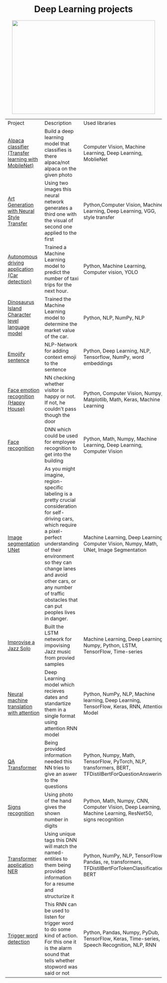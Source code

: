 <h1 align = center>Deep Learning projects</h1>
<p align="center">

  <img width="460" height="300" src="https://healthitanalytics.com/images/site/features/_normal/GettyImages-1040557296.jpg">

</p>

<table width=100% valign=top >
  <tr>
    <td width=25%>Project</td>
    <td>Description</td>
    <td width=20%>Used libraries</td>
  </tr>
    <td><a href='https://github.com/SilantevYan/Deep_Learning/tree/main/Alpaca_classifier(Transfer_learning_with_MobileNet)'>Alpaca classifier (Transfer learning with MobileNet)</a></td>
    <td>Build a deep learning model that classifies is there alpaca/not alpaca on the given photo</td>
    <td> Computer Vision, Machine Learning, Deep Learning, MoblieNet</td>
  <tr>
    <td><a href='https://github.com/SilantevYan/Deep_Learning/tree/main/Art_Generation_with_Neural_Style_Transfer'>Art Generation with Neural Style Transfer</a></td>
    <td>Using two images this neural network generates a third one with the visual of second one applied to the first</td>
    <td>Python,Computer Vision, Machine Learning, Deep Learning, VGG, style transfer</td>
  </tr>
  <tr>
    <td><a href ='https://github.com/SilantevYan/Deep_Learning/tree/main/Autonomous_driving_application_Car_detection'>Autonomous driving application (Car detection)</a></td>
    <td>Trained a Machine Learning model to predict the number of taxi trips for the next hour.</td>
    <td>Python, Machine Learning, Computer vision, YOLO </td>
  </tr>
  <tr>
    <td><a href ='https://github.com/SilantevYan/Deep_Learning/tree/main/Dinosaurus_Island_Character_level_language_model'>Dinosaurus Island Character level language model</a></td>
    <td>Trained the Machine Learning model to determine the market value of the car.</td>
    <td>Python, NLP, NumPy, NLP </td>
  </tr>
  <tr>
    <td><a href='https://github.com/SilantevYan/Deep_Learning/tree/main/Emoji_sentence'>Emojify sentence</a></td>
    <td>NLP-Network for adding context emoji to the sentence</td>
    <td>Python, Deep Learning, NLP, Tensorflow, NumPy, word embeddings</td>
  </tr>
  <tr>
    <td><a href='https://github.com/SilantevYan/Deep_Learning/tree/main/Face_emotion_recognition'>Face emotion recognition (Happy House)</a></td>
    <td> NN checking whether visitor is happy or not. If not, he couldn't pass though the door </td>
    <td>Python, Computer Vision, Numpy, Matplotlib, Math, Keras, Machine Learning</td>
  </tr>
  <tr>
    <td><a href='https://github.com/SilantevYan/Deep_Learning/tree/main/Face_recognition'>Face recognition</a></td>
    <td>DNN which could be used for employee recognition to get into the building</td>
    <td>Python, Math, Numpy, Machine Learning, Deep Learning, Computer Vision</td>
  </tr>
  <tr>
    <td><a href ='https://github.com/SilantevYan/Deep_Learning/tree/main/Image_segmentation_UNet'>Image segmentation UNet</a></td>
    <td>As you might imagine, region-specific labeling is a pretty crucial consideration for self-driving cars, which require a pixel-perfect understanding of their environment so they can change lanes and avoid other cars, or any number of traffic obstacles that can put peoples lives in danger.</td>
    <td>Machine Learning, Deep Learning, Computer Vision, Numpy, Math, UNet, Image Segmentation</td>
  </tr>
  <tr>
    <td><a href='https://github.com/SilantevYan/Deep_Learning/tree/main/Improvise_a_Jazz_Solo'>Improvise a Jazz Solo</a></td>
    <td>Built the LSTM network for impovising Jazz music from provied samples</td>
    <td>Machine Learning, Deep Learning, Numpy, Python, LSTM, TensorFlow, Time-series </td>
  </tr>
  <tr>
  <td><a href='https://github.com/SilantevYan/Deep_Learning/tree/main/Neural_machine_translation_with_attention'>Neural machine translation with attention</a></td>
    <td> Deep Learning model which recieves dates and standartize them in a single format using attention RNN model</td>
    <td>Python, NumPy, NLP, Machine learning, Deep Learning, TensorFlow, Keras, RNN, Attention Model </td>
  </tr>
  <tr>
  <td><a href='https://github.com/SilantevYan/Deep_Learning/blob/main/QA_Transformer/'>QA Transformer</a></td>
    <td> Being provided information needed this NN tries to give an aswer to the questions
</td>
    <td>Python, Numpy, Math, TensorFlow, PyTorch, NLP, transformers, BERT, TFDistilBertForQuestionAnswering</td>
  </tr>
     <tr>
  <td><a href='https://github.com/SilantevYan/Deep_Learning/blob/main/Signs_recognition/'>Signs recognition</a></td>
    <td>Using photo of the hand gives the shown number in digits</td>
    <td>Python, Math, Numpy, CNN, Computer Vision, Deep Learning, Machine Learning, ResNet50, signs recognition</td>
  </tr>
   <tr>
  <td><a href='https://github.com/SilantevYan/Deep_Learning/blob/main/Transformer_application_NER/'>Transformer application NER</a></td>
    <td>Using unique tags this DNN  will match the named-entities to them being provided information for a resume and structurize it</td>
    <td>Python, NumPy, NLP, TensorFlow, Pandas, re, transformers, TFDistilBertForTokenClassification, BERT</td>
  </tr>
  <tr>
    <td><a href='https://github.com/SilantevYan/Deep_Learning/blob/main/Trigger_word_detection/'>Trigger word detection</a></td>
    <td>This RNN can be used to listen for trigger word to do some kind of action. For this one it is the alarm sound that tells whether stopword was said or not</td>
    <td>Python, Pandas, Numpy, PyDub, TensorFlow, Keras, Time-series, Speech Recognition, NLP, RNN</td>
  </tr>
</table>
